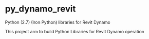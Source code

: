 # py_dynamo_revit
Python (2.7) (Iron Python) libraries for Revit Dynamo

This project arm to build Python Libraries for Revit Dynamo operation

